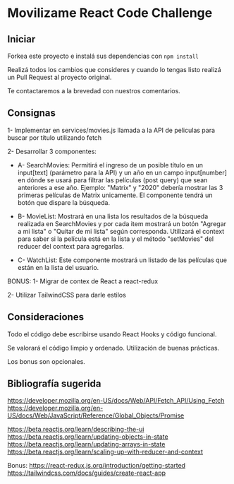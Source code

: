 # Movilizame React Code Challenge

## Iniciar

Forkea este proyecto e instalá sus dependencias con `npm install`

Realizá todos los cambios que consideres y cuando lo tengas listo realizá un Pull Request al proyecto original.

Te contactaremos a la brevedad con nuestros comentarios.

## Consignas

1- Implementar en services/movies.js llamada a la API de peliculas para buscar por título utilizando fetch

2- Desarrollar 3 componentes:

- A- SearchMovies: Permitirá el ingreso de un posible título en un input[text] (parámetro para la API) y un año en un campo input[number] en dónde se usará para filtrar las películas (post query) que sean anteriores a ese año. Ejemplo: "Matrix" y "2020" debería mostrar las 3 primeras películas de Matrix unicamente. El componente tendrá un botón que dispare la búsqueda.
   
- B- MovieList: Mostrará en una lista los resultados de la búsqueda realizada en SearchMovies y por cada item mostrará un botón "Agregar a mi lista" o "Quitar de mi lista" según corresponda. Utilizará el context para saber si la película está en la lista y el método "setMovies" del reducer del context para agregarlas.

- C- WatchList: Este componente mostrará un listado de las películas que están en la lista del usuario.



BONUS:
1- Migrar de contex de React a react-redux

2- Utilizar TailwindCSS para darle estilos


## Consideraciones

Todo el código debe escribirse usando React Hooks y código funcional.

Se valorará el código limpio y ordenado. Utilización de buenas prácticas.

Los bonus son opcionales.

## Bibliografía sugerida

https://developer.mozilla.org/en-US/docs/Web/API/Fetch_API/Using_Fetch
https://developer.mozilla.org/en-US/docs/Web/JavaScript/Reference/Global_Objects/Promise

https://beta.reactjs.org/learn/describing-the-ui
https://beta.reactjs.org/learn/updating-objects-in-state
https://beta.reactjs.org/learn/updating-arrays-in-state
https://beta.reactjs.org/learn/scaling-up-with-reducer-and-context

Bonus: 
https://react-redux.js.org/introduction/getting-started
https://tailwindcss.com/docs/guides/create-react-app